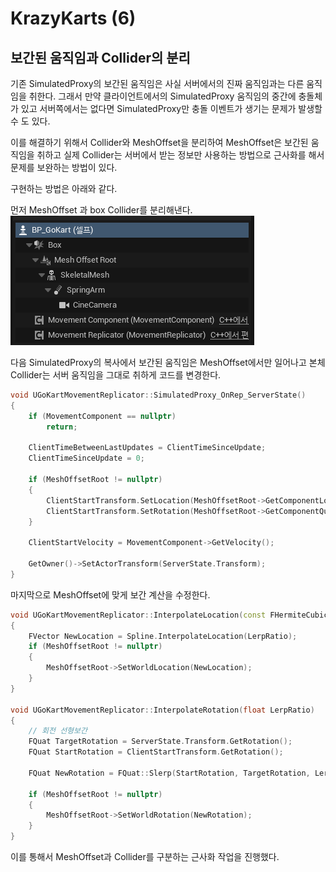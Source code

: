 # KrazyKarts (6)

## 보간된 움직임과 Collider의 분리

기존 SimulatedProxy의 보간된 움직임은 사실 서버에서의 진짜 움직임과는 다른 움직임을 취한다. 그래서 만약 클라이언트에서의 SimulatedProxy 움직임의 중간에 충돌체가 있고 서버쪽에서는 없다면 SimulatedProxy만 충돌 이벤트가 생기는 문제가 발생할 수 도 있다.

이를 해결하기 위해서 Collider와 MeshOffset을 분리하여 MeshOffset은 보간된 움직임을 취하고 실제 Collider는 서버에서 받는 정보만 사용하는 방법으로 근사화를 해서 문제를 보완하는 방법이 있다.

구현하는 방법은 아래와 같다.

먼저 MeshOffset 과 box Collider를 분리해낸다.
![2](/Assets/Images/Unreal/실습/KrazyKarts/2.png)

다음 SimulatedProxy의 복사에서 보간된 움직임은 MeshOffset에서만 일어나고 본체 Collider는 서버 움직임을 그대로 취하게 코드를 변경한다.

```C++
void UGoKartMovementReplicator::SimulatedProxy_OnRep_ServerState()
{
	if (MovementComponent == nullptr)
		return;

	ClientTimeBetweenLastUpdates = ClientTimeSinceUpdate;
	ClientTimeSinceUpdate = 0;

	if (MeshOffsetRoot != nullptr)
	{
		ClientStartTransform.SetLocation(MeshOffsetRoot->GetComponentLocation());
		ClientStartTransform.SetRotation(MeshOffsetRoot->GetComponentQuat());
	}

	ClientStartVelocity = MovementComponent->GetVelocity();

	GetOwner()->SetActorTransform(ServerState.Transform);
}
```

마지막으로 MeshOffset에 맞게 보간 계산을 수정한다.

```C++
void UGoKartMovementReplicator::InterpolateLocation(const FHermiteCubicSpline &Spline, float LerpRatio)
{
	FVector NewLocation = Spline.InterpolateLocation(LerpRatio);
	if (MeshOffsetRoot != nullptr)
	{
		MeshOffsetRoot->SetWorldLocation(NewLocation);
	}
}

void UGoKartMovementReplicator::InterpolateRotation(float LerpRatio)
{
	// 회전 선형보간
	FQuat TargetRotation = ServerState.Transform.GetRotation();
	FQuat StartRotation = ClientStartTransform.GetRotation();

	FQuat NewRotation = FQuat::Slerp(StartRotation, TargetRotation, LerpRatio);

	if (MeshOffsetRoot != nullptr)
	{
		MeshOffsetRoot->SetWorldRotation(NewRotation);
	}
}
```

이를 통해서 MeshOffset과 Collider를 구분하는 근사화 작업을 진행했다.
